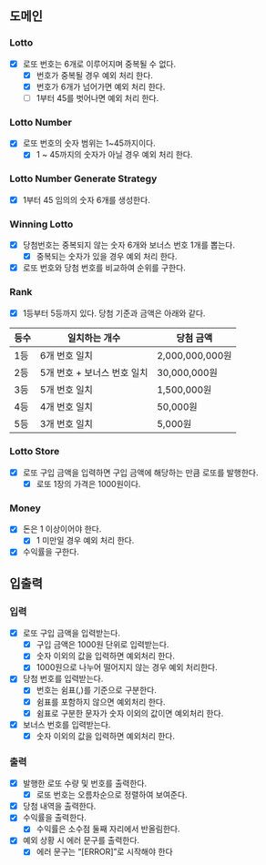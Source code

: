 ## 도메인

### Lotto

- [x] 로또 번호는 6개로 이루어지며 중복될 수 없다.
    - [x] 번호가 중복될 경우 예외 처리 한다.
    - [x] 번호가 6개가 넘어가면 예외 처리 한다.
    - [ ] 1부터 45를 벗어나면 예외 처리 한다.

### Lotto Number

- [x] 로또 번호의 숫자 범위는 1~45까지이다.
    - [x] 1 ~ 45까지의 숫자가 아닐 경우 예외 처리 한다.

### Lotto Number Generate Strategy

- [x] 1부터 45 임의의 숫자 6개를 생성한다.

### Winning Lotto

- [x] 당첨번호는 중복되지 않는 숫자 6개와 보너스 번호 1개를 뽑는다.
    - [x] 중복되는 숫자가 있을 경우 예외 처리 한다.
- [x] 로또 번호와 당첨 번호를 비교하여 순위를 구한다.

### Rank

- [x] 1등부터 5등까지 있다. 당첨 기준과 금액은 아래와 같다.

|등수|일치하는 개수|당첨 금액|
|------|---|---|
|1등|6개 번호 일치|2,000,000,000원|
|2등|5개 번호 + 보너스 번호 일치|30,000,000원|
|3등|5개 번호 일치|1,500,000원|
|4등|4개 번호 일치|50,000원|
|5등|3개 번호 일치|5,000원|

### Lotto Store

- [x] 로또 구입 금액을 입력하면 구입 금액에 해당하는 만큼 로또를 발행한다.
    - [x] 로또 1장의 가격은 1000원이다.

### Money

- [x] 돈은 1 이상이어야 한다.
    - [x] 1 미만일 경우 예외 처리 한다.
- [x] 수익률을 구한다.

## 입출력

### 입력

- [x] 로또 구입 금액을 입력받는다.
    - [x] 구입 금액은 1000원 단위로 입력받는다.
    - [x] 숫자 이외의 값을 입력하면 예외처리 한다.
    - [x] 1000원으로 나누어 떨어지지 않는 경우 예외 처리한다.
- [x] 당첨 번호를 입력받는다.
    - [x] 번호는 쉼표(,)를 기준으로 구분한다.
    - [x] 쉼표를 포함하지 않으면 예외처리 한다.
    - [x] 쉼표로 구분한 문자가 숫자 이외의 값이면 예외처리 한다.
- [x] 보너스 번호를 입력받는다.
    - [x] 숫자 이외의 값을 입력하면 예외처리 한다.

### 출력

- [x] 발행한 로또 수량 및 번호를 출력한다.
    - [x] 로또 번호는 오름차순으로 정렬하여 보여준다.
- [x] 당첨 내역을 출력한다.
- [x] 수익률을 출력한다.
    - [x] 수익률은 소수점 둘째 자리에서 반올림한다.
- [x] 예외 상황 시 에러 문구를 출력한다.
    - [x] 에러 문구는 “[ERROR]”로 시작해야 한다
